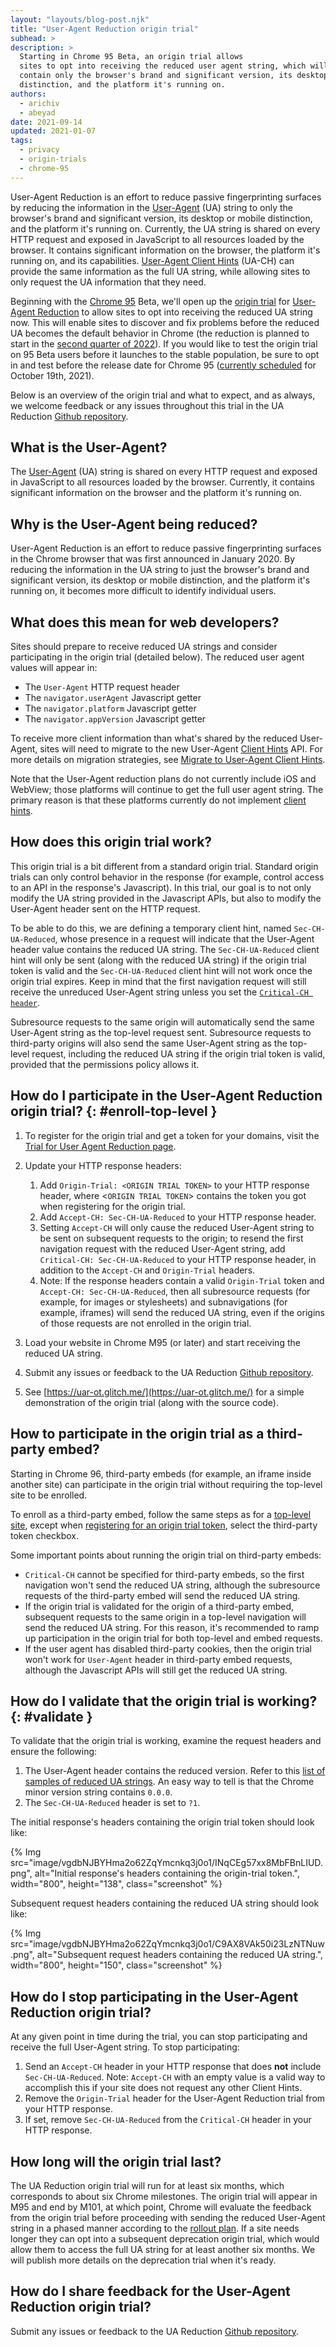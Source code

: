 ```yaml
---
layout: "layouts/blog-post.njk"
title: "User-Agent Reduction origin trial"
subhead: >
description: >
  Starting in Chrome 95 Beta, an origin trial allows
  sites to opt into receiving the reduced user agent string, which will
  contain only the browser's brand and significant version, its desktop or mobile
  distinction, and the platform it's running on.
authors:
  - arichiv
  - abeyad
date: 2021-09-14
updated: 2021-01-07
tags:
  - privacy
  - origin-trials
  - chrome-95
---
```


User-Agent Reduction is an effort to reduce passive fingerprinting surfaces by
reducing the information in the
[User-Agent](https://developer.mozilla.org/docs/Web/HTTP/Headers/User-Agent)
(UA) string to only the browser's brand and significant version, its desktop or
mobile distinction, and the platform it's running on. Currently, the UA string
is shared on every HTTP request and exposed in JavaScript to all resources
loaded by the browser. It  contains significant information on the browser, the
platform it's running on, and its capabilities.  [User-Agent Client
Hints](https://wicg.github.io/ua-client-hints/) (UA-CH) can provide the same
information as the full UA string, while allowing sites to only request the UA
information that they need.

Beginning with the [Chrome 95](https://chromiumdash.appspot.com/schedule) Beta,
we'll open up the
[origin trial](/origintrials/#/view_trial/-7123568710593282047)
for
[User-Agent Reduction](https://blog.chromium.org/2021/09/user-agent-reduction-origin-trial-and-dates.html)
to allow sites to opt into receiving the reduced UA string now. This will enable
sites to discover and fix problems before the reduced UA becomes the default
behavior in Chrome (the reduction is planned to start in the
[second quarter of 2022](https://blog.chromium.org/2021/09/user-agent-reduction-origin-trial-and-dates.html)).
If you would like to test the origin trial on 95 Beta users before it launches
to the stable population, be sure to opt in and test before the release date for
Chrome 95 ([currently scheduled](https://chromiumdash.appspot.com/schedule) for
October 19th, 2021).

Below is an overview of the origin trial and what to expect, and as always, we
welcome feedback or any issues throughout this trial in the UA Reduction [Github
repository](https://github.com/abeyad/user-agent-reduction/issues).

## What is the User-Agent?

The
[User-Agent](https://developer.mozilla.org/docs/Web/HTTP/Headers/User-Agent)
(UA) string is shared on every HTTP request and exposed in JavaScript to all
resources loaded by the browser. Currently, it contains significant information
on the browser and the platform it's running on.

## Why is the User-Agent being reduced?

User-Agent Reduction is an effort to reduce passive fingerprinting surfaces in
the Chrome browser that was first announced in January 2020. By reducing the
information in the UA string to just the browser's brand and significant
version, its desktop or mobile distinction, and the platform it's running on, it
becomes more difficult to identify individual users.

## What does this mean for web developers?

Sites should prepare to receive reduced UA strings and consider participating in
the origin trial (detailed below). The reduced user agent values will appear
in:

+   The `User-Agent` HTTP request header
+   The `navigator.userAgent` Javascript getter
+   The `navigator.platform` Javascript getter
+   The `navigator.appVersion` Javascript getter

To receive more client information than what's shared by the reduced User-Agent,
sites will need to migrate to the new User-Agent [Client
Hints](https://web.dev/migrate-to-ua-ch/) API. For more details on migration
strategies, see [Migrate to User-Agent Client
Hints](https://web.dev/migrate-to-ua-ch/).

Note that the User-Agent reduction plans do not currently include iOS and WebView;
those platforms will continue to get the full user agent string.  The primary
reason is that these platforms currently do not implement
[client hints](https://wicg.github.io/client-hints-infrastructure/).

## How does this origin trial work?

This origin trial is a bit different from a standard origin trial. Standard
origin trials can only control behavior in the response (for example, control
access to an API in the response's Javascript). In this trial, our goal is to
not only modify the UA string provided in the Javascript APIs, but also to
modify the User-Agent header sent on the HTTP request.

To be able to do this, we are defining a temporary client hint, named
`Sec-CH-UA-Reduced`, whose presence in a request will indicate that the User-Agent
header value contains the reduced UA string. The `Sec-CH-UA-Reduced` client hint
will only be sent (along with the reduced UA string) if the origin trial token
is valid and the `Sec-CH-UA-Reduced` client hint will not work once the origin
trial expires. Keep in mind that the first navigation request will still receive
the unreduced User-Agent string unless you set the [`Critical-CH
header`](#validate).

Subresource requests to the same origin will automatically send the same
User-Agent string as the top-level request sent. Subresource requests to
third-party origins will also send the same User-Agent string as the top-level
request, including the reduced UA string if the origin trial token is valid,
provided that the permissions policy allows it.

## How do I participate in the User-Agent Reduction origin trial? {: #enroll-top-level }

1.  To register for the origin trial and get a token for your domains,
    visit the
    [Trial for User Agent Reduction page](/origintrials/#/view_trial/-7123568710593282047).

1.  Update your HTTP response headers:

    1.  Add `Origin-Trial: <ORIGIN TRIAL TOKEN>` to your HTTP
        response header, where <`ORIGIN TRIAL TOKEN`> contains the token you
        got when registering for the origin trial.
    1.  Add `Accept-CH: Sec-CH-UA-Reduced` to your HTTP response header.
    1.  Setting `Accept-CH` will only cause the reduced User-Agent
        string to be sent on subsequent requests to the origin; to resend the
        first navigation request with the reduced User-Agent string, add
        `Critical-CH: Sec-CH-UA-Reduced` to your HTTP response header, in
        addition to the `Accept-CH` and `Origin-Trial` headers.
    1.  Note: If the response headers contain a valid `Origin-Trial` token and
        `Accept-CH: Sec-CH-UA-Reduced`, then all subresource requests (for example, for
        images or stylesheets) and subnavigations (for example, iframes) will send the
        reduced UA string, even if the origins of those requests are not
        enrolled in the origin trial.

1.  Load your website in Chrome M95 (or later) and start receiving the
    reduced UA string. 
1.  Submit any issues or feedback to the UA Reduction [Github
    repository](https://github.com/abeyad/user-agent-reduction/issues).
1.  See [https://uar-ot.glitch.me/](https://uar-ot.glitch.me/) for a simple
    demonstration of the origin trial (along with the source code).

## How to participate in the origin trial as a third-party embed?

Starting in Chrome 96, third-party embeds (for example, an iframe inside another site)
can participate in the origin trial without requiring the top-level site to be
enrolled.

To enroll as a third-party embed, follow the same steps as for a [top-level site](#enroll-top-level),
except when [registering for an origin trial token](/origintrials/#/view_trial/-7123568710593282047),
select the third-party token checkbox.  

Some important points about running the origin trial on third-party embeds:
+   `Critical-CH` cannot be specified for third-party embeds, so the first
     navigation won't send the reduced UA string, although the subresource
     requests of the third-party embed will send the reduced UA string.
+   If the origin trial is validated for the origin of a third-party embed,
    subsequent requests to the same origin in a top-level navigation will
    send the reduced UA string. For this reason, it's recommended to ramp
    up participation in the origin trial for both top-level and embed
    requests.
+   If the user agent has disabled third-party cookies, then the origin
    trial won't work for `User-Agent` header in third-party embed
    requests, although the Javascript APIs will still get the reduced UA
    string.

## How do I validate that the origin trial is working? {: #validate }

To validate that the origin trial is working, examine the request headers and
ensure the following:

1.  The User-Agent header contains the reduced version. Refer to this
    [list of samples of reduced UA strings](https://www.chromium.org/updates/ua-reduction#TOC-Sample-UA-Strings:-Phase-4).
    An easy way to tell is that the Chrome minor version string contains `0.0.0`.
1.  The `Sec-CH-UA-Reduced` header is set to `?1`.

The initial response's headers containing the origin trial token should look
like:

{% Img src="image/vgdbNJBYHma2o62ZqYmcnkq3j0o1/INqCEg57xx8MbFBnLIUD.png", alt="Initial response's headers containing the origin-trial token.", width="800", height="138", class="screenshot" %}

Subsequent request headers containing the reduced UA string should look like:

{% Img src="image/vgdbNJBYHma2o62ZqYmcnkq3j0o1/C9AX8VAk50i23LzNTNuw.png", alt="Subsequent request headers containing the reduced UA string.", width="800", height="150", class="screenshot" %}

## How do I stop participating in the User-Agent Reduction origin trial?

At any given point in time during the trial, you can stop participating and
receive the full User-Agent string. To stop participating:

1.  Send an `Accept-CH` header in your HTTP response that does **not**
    include `Sec-CH-UA-Reduced`. Note: `Accept-CH` with an empty value is a
    valid way to accomplish this if your site does not request any other Client
    Hints.
1.  Remove the `Origin-Trial` header for the User-Agent Reduction trial from
    your HTTP response.
1.  If set, remove `Sec-CH-UA-Reduced` from the `Critical-CH` header in your
    HTTP response.

## How long will the origin trial last?

The UA Reduction origin trial will run for at least six months, which
corresponds to about six Chrome milestones. The origin trial will appear in M95
and end by M101, at which point, Chrome will evaluate the feedback from the
origin trial before proceeding with sending the reduced User-Agent string in a
phased manner according to the
[rollout plan](https://www.chromium.org/updates/ua-reduction#TOC-Proposed-Rollout-Plan).
If a site needs longer they can opt into a subsequent deprecation origin trial,
which would allow them to access the full UA string for at least another six
months. We will publish more details on the deprecation trial when it's ready.

## How do I share feedback for the User-Agent Reduction origin trial?

Submit any issues or feedback to the UA Reduction [Github
repository](https://github.com/abeyad/user-agent-reduction/issues).
